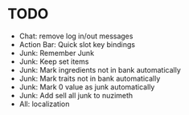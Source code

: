TODO
====

* Chat: remove log in/out messages
* Action Bar: Quick slot key bindings
* Junk: Remember Junk
* Junk: Keep set items
* Junk: Mark ingredients not in bank automatically
* Junk: Mark traits not in bank automatically
* Junk: Mark 0 value as junk automatically
* Junk: Add sell all junk to nuzimeth
* All: localization
